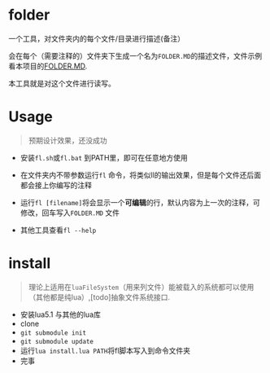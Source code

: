 # folder
一个工具，对文件夹内的每个文件/目录进行描述(备注）

会在每个（需要注释的）文件夹下生成一个名为`FOLDER.MD`的描述文件，文件示例看本项目的[FOLDER.MD](.\FOLDER.MD).

本工具就是对这个文件进行读写。
# Usage
> 预期设计效果，还没成功

* 安装`fl.sh`或`fl.bat` 到PATH里，即可在任意地方使用

* 在文件夹内不带参数运行`fl` 命令，将类似ll的输出效果，但是每个文件还后面都会接上你编写的注释
* 运行`fl [filename]`将会显示一个**可编辑**的行，默认内容为上一次的注释，可修改，回车写入`FOLDER.MD` 文件

* 其他工具查看`fl --help`
# install
> 理论上适用在`luaFileSystem`（用来列文件）能被载入的系统都可以使用（其他都是纯lua）,[todo]抽象文件系统接口.

* 安装lua5.1 与其他的lua库
* clone
* `git submodule init`
* `git submodule update`
* 运行`lua install.lua PATH`将fl脚本写入到命令文件夹
* 完事 